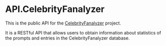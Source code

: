 # API.CelebrityFanalyzer

This is the public API for the [CelebrityFanalyzer](https://github.com/globe-and-citizen/Celebrity-Fanalyzer) project.

It is a RESTful API that allows users to obtain information about statistics of the prompts and entries in the CelebrityFanalyzer database.
